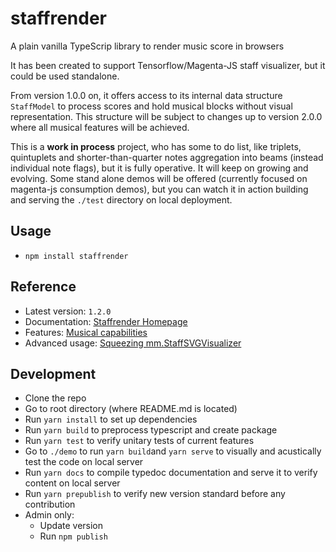# staffrender
A plain vanilla TypeScrip library to render music score in browsers

It has been created to support Tensorflow/Magenta-JS staff visualizer, but it could be used standalone.

From version 1.0.0 on, it offers access to its internal data structure `StaffModel` to process scores and hold musical blocks without visual representation. This structure will be subject to changes up to version 2.0.0 where all musical features will be achieved.

This is a **work in process** project, who has some to do list, like triplets, quintuplets and shorter-than-quarter notes aggregation into beams (instead individual note flags), but it is fully operative. It will keep on growing and evolving. Some stand alone demos will be offered (currently focused on magenta-js consumption demos), but you can watch it in action building and serving the `./test` directory on local deployment.

## Usage
- `npm install staffrender`

## Reference
- Latest version: `1.2.0`
- Documentation: [Staffrender Homepage](https://rogerpasky.github.io/staffrender/)
- Features: [Musical capabilities](https://rogerpasky.github.io/staffrender/demo/features.html)
- Advanced usage: [Squeezing mm.StaffSVGVisualizer](https://rogerpasky.github.io/staffrender/demo/index.html)

## Development
- Clone the repo
- Go to root directory (where README.md is located)
- Run `yarn install` to set up dependencies
- Run `yarn build` to preprocess typescript and create package
- Run `yarn test` to verify unitary tests of current features
- Go to `./demo` to run `yarn build`and `yarn serve` to visually and acustically test the code on local server
- Run `yarn docs` to compile typedoc documentation and serve it to verify content on local server
- Run `yarn prepublish` to verify new version standard before any contribution
- Admin only:
  - Update version
  - Run `npm publish` 